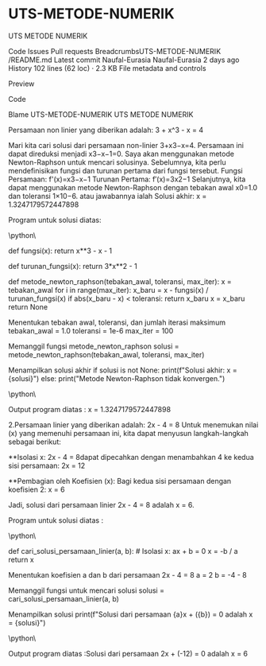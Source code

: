 # UTS-METODE-NUMERIK
UTS METODE NUMERIK 



Code
Issues
Pull requests
BreadcrumbsUTS-METODE-NUMERIK
/README.md
Latest commit
Naufal-Eurasia
Naufal-Eurasia
2 days ago
History
102 lines (62 loc) · 2.3 KB
File metadata and controls

Preview

Code

Blame
UTS-METODE-NUMERIK
UTS METODE NUMERIK

Persamaan non linier yang diberikan adalah:
3 + x^3 - x = 4

Mari kita cari solusi dari persamaan non-linier 3+x3−x=4. Persamaan ini dapat direduksi menjadi x3−x−1=0. Saya akan menggunakan metode Newton-Raphson untuk mencari solusinya. Sebelumnya, kita perlu mendefinisikan fungsi dan turunan pertama dari fungsi tersebut. Fungsi Persamaan: f'(x)=x3−x−1 Turunan Pertama: f′(x)=3x2−1 Selanjutnya, kita dapat menggunakan metode Newton-Raphson dengan tebakan awal x0=1.0 dan toleransi 1×10−6. atau jawabannya ialah Solusi akhir: x = 1.3247179572447898

Program untuk solusi diatas:

\python\

def fungsi(x): return x**3 - x - 1

def turunan_fungsi(x): return 3*x**2 - 1

def metode_newton_raphson(tebakan_awal, toleransi, max_iter): x = tebakan_awal for i in range(max_iter): x_baru = x - fungsi(x) / turunan_fungsi(x) if abs(x_baru - x) < toleransi: return x_baru x = x_baru return None

Menentukan tebakan awal, toleransi, dan jumlah iterasi maksimum
tebakan_awal = 1.0 toleransi = 1e-6 max_iter = 100

Memanggil fungsi metode_newton_raphson
solusi = metode_newton_raphson(tebakan_awal, toleransi, max_iter)

Menampilkan solusi akhir
if solusi is not None: print(f"Solusi akhir: x = {solusi}") else: print("Metode Newton-Raphson tidak konvergen.")

\python\

Output program diatas : x = 1.3247179572447898

2.Persamaan linier yang diberikan adalah: 2x - 4 = 8 Untuk menemukan nilai (x) yang memenuhi persamaan ini, kita dapat menyusun langkah-langkah sebagai berikut:

**Isolasi x: 2x - 4 = 8dapat dipecahkan dengan menambahkan 4 ke kedua sisi persamaan: 2x = 12

**Pembagian oleh Koefisien (x): Bagi kedua sisi persamaan dengan koefisien 2: x = 6

Jadi, solusi dari persamaan linier 2x - 4 = 8 adalah x = 6.

Program untuk solusi diatas :

\python\

def cari_solusi_persamaan_linier(a, b): # Isolasi x: ax + b = 0 x = -b / a return x

Menentukan koefisien a dan b dari persamaan 2x - 4 = 8
a = 2 b = -4 - 8

Memanggil fungsi untuk mencari solusi
solusi = cari_solusi_persamaan_linier(a, b)

Menampilkan solusi
print(f"Solusi dari persamaan {a}x + ({b}) = 0 adalah x = {solusi}")

\python\

Output program diatas :Solusi dari persamaan 2x + (-12) = 0 adalah x = 6
